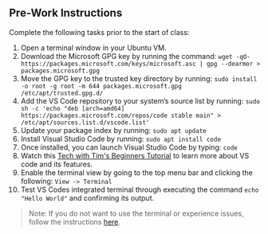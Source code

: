 ## Pre-Work Instructions

Complete the following tasks prior to the start of class:
1. Open a terminal window in your Ubuntu VM.
2. Download the Microsoft GPG key by running the command: `wget -qO- https://packages.microsoft.com/keys/microsoft.asc | gpg --dearmor > packages.microsoft.gpg`
3. Move the GPG key to the trusted key directory by running: `sudo install -o root -g root -m 644 packages.microsoft.gpg /etc/apt/trusted.gpg.d/`
4. Add the VS Code repository to your system’s source list by running: `sudo sh -c 'echo "deb [arch=amd64] https://packages.microsoft.com/repos/code stable main" > /etc/apt/sources.list.d/vscode.list'`
5. Update your package index by running: `sudo apt update`
6. Install Visual Studio Code by running: `sudo apt install code`
7. Once installed, you can launch Visual Studio Code by typing: `code`
8. Watch this [Tech with Tim's Beginners Tutorial](https://www.youtube.com/watch?v=ORrELERGIHs) to learn more about VS code and its features.
9. Enable the terminal view by going to the top menu bar and clicking the following: `View -> Terminal`
10. Test VS Codes integrated terminal through executing the command `echo "Hello World"` and confirming its output.

> Note: If you do not want to use the terminal or experience issues, follow the instructions [here](https://www.youtube.com/watch?v=NX8SHmkuLn4).
